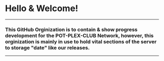 # Hello & Welcome!
***
### This GitHub Orginization is to contain & show progress development for the POT-PLEX-CLUB Network, however, this orginization is mainly in use to hold vital sections of the server to storage "date" like our releases.
***

